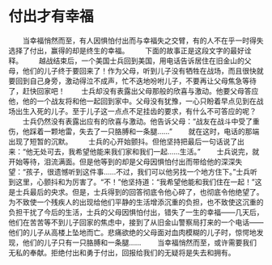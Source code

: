 # 付出才有幸福
　　当幸福悄然而至，有人因惧怕付出而与幸福失之交臂，有的人不在乎一时得失选择了付出，赢得的却是终生的幸福。 
　　下面的故事正是这段文字的最好诠释。 
　　越战结束后，一个美国士兵回到美国，用电话告诉居住在旧金山的父母，他们的儿子终于要回来了！作为父母，听到儿子没有牺牲在战场，而且很快就要回到自己身旁，激动得泣不成声，忙不迭地吩咐儿子，不要再让父母焦急等待了，赶快回家吧！ 
　　士兵却没有表露出父母那般的欣喜与激动。他要父母答应他，他的一个战友将和他一起回到家中。父母没有犹豫，一心只盼着早点见到在战场出生入死的儿子。至于儿子这一点点不足挂齿的要求，有什么不可答应的呢？ 
　　士兵仍然没有表露出应有的欣喜与激动。他告诉父母：“战友在战斗中受了重伤，他踩着一颗地雷，失去了一只胳膊和一条腿……” 
　　就在这时，电话的那端出现了短暂的沉默。 
　　士兵的心开始颤抖。但他坚持把最后一句话说了出来：“他无处可去，我希望他能来我们家和我们一起……生活。” 
　　士兵说完，就开始等待，泪流满面。但是他等到的却是父母因惧怕付出而带给他的深深失望：“孩子，很遗憾听到这件事……不过，我们可以他另找一个地方住下。”士兵听到这里，心颤抖和为厉害了。“不！”他坚持道：“我希望他能和我们住在一起！”这是士兵最后的央求。但是，士兵得到的回答彻底令他心碎了，也彻底令他绝望了。为不致使一个残疾人的出现给他们平静的生活增添沉重的负担，也不致使这沉重的负担干扰了今后的生活，士兵的父母因惧怕付出，错失了一生的幸福——几天后，他们在苦苦等不到儿子回家的焦虑中，接到了从旧金山警察局打来的一个电话——他们的儿子从高楼上坠地而亡。悲痛欲绝的父母面对血肉模糊的儿子时，惊愕地发现，他们的儿子只有一只胳膊和一条腿…… 
　　当幸福悄然而至，或许需要我们无私的奉献。拒绝付出和勇于付出，回报给我们的无疑将是失去和拥有。
 